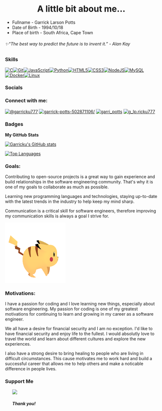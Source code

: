 <h1 align="center">A little bit about me...</h1>
<ul>
<li>Fullname - Garrick Larson Potts</li>
<li>Date of Birth - 1994/10/18</li>
<li>Place of birth - South Africa, Cape Town</li>
</ul>
<h6>✨“The best way to predict the future is to invent it.” - Alan Kay</h6>

### Skills

<p align="left">
<a href="https://docs.microsoft.com/en-us/cpp/?view=msvc-170" target="_blank" rel="noreferrer"><img src="https://raw.githubusercontent.com/danielcranney/readme-generator/main/public/icons/skills/c-colored.svg" width="36" height="36" alt="C"/></a><a href="https://git-scm.com/" target="_blank" rel="noreferrer"><img src="https://raw.githubusercontent.com/danielcranney/readme-generator/main/public/icons/skills/git-colored.svg" width="36" height="36" alt="Git" /></a><a href="https://developer.mozilla.org/en-US/docs/Web/JavaScript" target="_blank" rel="noreferrer"><img src="https://raw.githubusercontent.com/danielcranney/readme-generator/main/public/icons/skills/javascript-colored.svg" width="36" height="36" alt="JavaScript" /></a><a href="https://www.python.org/" target="_blank" rel="noreferrer"><img src="https://raw.githubusercontent.com/danielcranney/readme-generator/main/public/icons/skills/python-colored.svg" width="36" height="36" alt="Python"/></a><a href="https://developer.mozilla.org/en-US/docs/Glossary/HTML5" target="_blank" rel="noreferrer"><img src="https://raw.githubusercontent.com/danielcranney/readme-generator/main/public/icons/skills/html5-colored.svg" width="36" height="36" alt="HTML5"/></a><a href="https://www.w3.org/TR/CSS/#css" target="_blank" rel="noreferrer"><img src="https://raw.githubusercontent.com/danielcranney/readme-generator/main/public/icons/skills/css3-colored.svg" width="36" height="36" alt="CSS3"/></a><a href="https://nodejs.org/en/" target="_blank" rel="noreferrer"><img src="https://raw.githubusercontent.com/danielcranney/readme-generator/main/public/icons/skills/nodejs-colored.svg" width="36" height="36" alt="NodeJS"/></a><a href="https://www.mysql.com/" target="_blank" rel="noreferrer"><img src="https://raw.githubusercontent.com/danielcranney/readme-generator/main/public/icons/skills/mysql-colored.svg" width="36" height="36" alt="MySQL"/></a><a href="https://www.docker.com/" target="_blank" rel="noreferrer"><img src="https://raw.githubusercontent.com/danielcranney/readme-generator/main/public/icons/skills/docker-colored.svg" width="36" height="36" alt="Docker"/></a><a href="https://www.linux.org" target="_blank" rel="noreferrer"><img src="https://raw.githubusercontent.com/danielcranney/readme-generator/main/public/icons/skills/linux-colored.svg" width="36" height="36" alt="Linux"/></a>
</p>

### Socials

<h3 align="left">Connect with me:</h3>
<p align="left">
<a href="https://twitter.com/@garricku777" target="blank"><img align="center" src="https://raw.githubusercontent.com/rahuldkjain/github-profile-readme-generator/master/src/images/icons/Social/twitter.svg" alt="@garricku777" height="30" width="40" /></a>
<a href="https://linkedin.com/in/garrick-potts-502871106/" target="blank"><img align="center" src="https://raw.githubusercontent.com/rahuldkjain/github-profile-readme-generator/master/src/images/icons/Social/linked-in-alt.svg" alt="garrick-potts-502871106/" height="30" width="40" /></a>
<a href="https://instagram.com/garri_potts" target="blank"><img align="center" src="https://raw.githubusercontent.com/rahuldkjain/github-profile-readme-generator/master/src/images/icons/Social/instagram.svg" alt="garri_potts" height="30" width="40" /></a>
<a href="https://discord.gg/g_lp.ricku777" target="blank"><img align="center" src="https://raw.githubusercontent.com/rahuldkjain/github-profile-readme-generator/master/src/images/icons/Social/discord.svg" alt="g_lp.ricku777" height="30" width="40" /></a>
</p>

### Badges

<b>My GitHub Stats</b>

<a href="http://www.github.com/Garricku"><img src="https://github-readme-stats.vercel.app/api?username=Garricku&show_icons=true&hide=&count_private=true&title_color=a855f7&text_color=6366f1&icon_color=22c55e&bg_color=22272e&hide_border=true&show_icons=true" alt="Garricku's GitHub stats" /></a>

<a href="https://github.com/Garricku" align="left"><img src="https://github-readme-stats.vercel.app/api/top-langs/?username=Garricku&langs_count=10&title_color=a855f7&text_color=6366f1&icon_color=22c55e&bg_color=22272e&hide_border=true&locale=en&custom_title=Top%20%Languages" alt="Top Languages" /></a>

</ul>
<h3>Goals:</h3>
<p>Contributing to open-source projects is a great way to gain experience and build relationships in the software engineering community. That's why it is one of my goals to collaborate as much as possible.</p>
<p>Learning new programming languages and technologies, staying up-to-date with the latest trends in the industry to help keep my mind sharp.</p>
<p>Communication is a critical skill for software engineers, therefore improving my communication skills is always a goal I strive for.</p>
<img align="center" src="abbe28a943ed44fcd98452687f7c46c9.gif" width="200" height="200">
<h3>Motivations:</h3>
<p>I have a passion for coding and I love learning new things, especially about software engineering. My passion for coding is one of my greatest motivations for continuing to learn and growing in my career as a software engineer.</p>
<p>We all have a desire for financial security and I am no exception. I'd like to have financial security and enjoy life to the fullest. I would absolutly love to travel the world and learn about different cultures and explore the new experiences.</p>
<p>I also have a strong desire to bring healing to people who are living in difficult circumstances. This cause motivates me to work hard and build a successful career that allows me to help others and make a noticable difference in people lives.</p>

### Support Me

<ul style="list-style-type: none; margin: 0;">

<li style="display: inline-block; margin-right: 0.25rem;"><a href="https://www.buymeacoffee.com/ricki777"><img src="https://cdn.buymeacoffee.com/buttons/v2/default-yellow.png" width="150"/></a></li>
<h5>Thank you!</h5>
<!---
Garricku/Garricku is a ✨ special ✨ repository because its `README.md` (this file) appears on your GitHub profile.
You can click the Preview link to take a look at your changes.
--->
